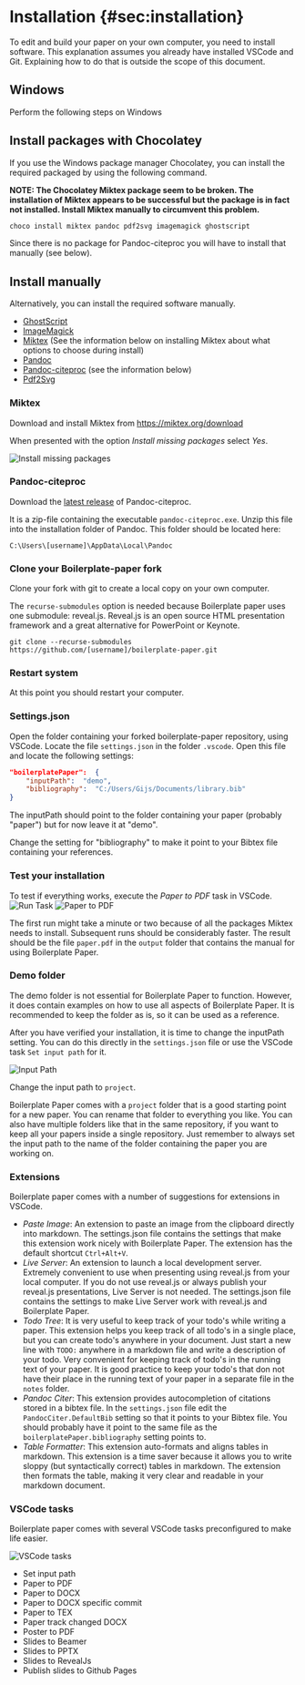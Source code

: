 Installation  {#sec:installation}
============

To edit and build your paper on your own computer, you need to install software. This explanation assumes you already have installed VSCode and Git. Explaining how to do that is outside the scope of this document.

## Windows

Perform the following steps on Windows

## Install packages with Chocolatey

If you use the Windows package manager Chocolatey, you can install the required packaged by using the following command.

**NOTE: The Chocolatey Miktex package seem to be broken. The installation of Miktex appears to be successful but the package is in fact not installed. Install Miktex manually to circumvent this problem.**

```powershell
choco install miktex pandoc pdf2svg imagemagick ghostscript
```

Since there is no package for Pandoc-citeproc you will have to install that manually (see below).

## Install manually

Alternatively, you can install the required software manually.

- [GhostScript](https://www.ghostscript.com/download/gsdnld.html)
- [ImageMagick](https://imagemagick.org/script/download.php#windows)
- [Miktex](https://miktex.org/download) (See the information below on installing Miktex about what options to choose during install)
- [Pandoc](https://pandoc.org/installing.html)
- [Pandoc-citeproc](https://github.com/lierdakil/pandoc-crossref/releases/) (see the information below)
- [Pdf2Svg](https://github.com/jalios/pdf2svg-windows)

### Miktex

Download and install Miktex from <https://miktex.org/download>

When presented with the option *Install missing packages* select *Yes*.

![Install missing packages](paper/images/install-missing-packages.png)

### Pandoc-citeproc

Download the [latest release](https://github.com/lierdakil/pandoc-crossref/releases/) of Pandoc-citeproc.

It is a zip-file containing the executable `pandoc-citeproc.exe`.
Unzip this file into the installation folder of Pandoc. This folder should be located here:

```
C:\Users\[username]\AppData\Local\Pandoc
```

### Clone your Boilerplate-paper fork

Clone your fork with git to create a local copy on your own computer.

The `recurse-submodules` option is needed because Boilerplate paper uses one submodule: reveal.js. Reveal.js is an open source HTML presentation framework and a great alternative for PowerPoint or Keynote.

```
git clone --recurse-submodules https://github.com/[username]/boilerplate-paper.git
```

### Restart system

At this point you should restart your computer.

### Settings.json

Open the folder containing your forked boilerplate-paper repository, using VSCode. Locate the file `settings.json` in the folder `.vscode`.
Open this file and locate the following settings:

```json
"boilerplatePaper":  {
    "inputPath":  "demo",
    "bibliography":  "C:/Users/Gijs/Documents/library.bib"
}
```

The inputPath should point to the folder containing your paper (probably "paper") but for now leave it at "demo".

Change the setting for "bibliography" to make it point to your Bibtex file containing your references.

### Test your installation

To test if everything works, execute the *Paper to PDF* task in VSCode.
![Run Task](paper/images/run-task.png)
![Paper to PDF](paper/images/paper-to-pdf.png)

The first run might take a minute or two because of all the packages Miktex needs to install. Subsequent runs should be considerably faster.
The result should be the file `paper.pdf` in the `output` folder that contains the manual for using Boilerplate Paper.

### Demo folder

The demo folder is not essential for Boilerplate Paper to function. However, it does contain examples on how to use all aspects of Boilerplate Paper. It is recommended to keep the folder as is, so it can be used as a reference.

After you have verified your installation, it is time to change the inputPath setting. You can do this directly in the `settings.json` file or use the VSCode task `Set input path` for it.

![Input Path](paper/images/input-path.png)

Change the input path to `project`.

Boilerplate Paper comes with a `project` folder that is a good starting point for a new paper. You can rename that folder to everything you like. You can also have multiple folders like that in the same repository, if you want to keep all your papers inside a single repository. Just remember to always set the input path to the name of the folder containing the paper you are working on.

### Extensions

Boilerplate paper comes with a number of suggestions for extensions in VSCode.

- *Paste Image*: An extension to paste an image from the clipboard directly into markdown. The settings.json file contains the settings that make this extension work nicely with Boilerplate Paper. The extension has the default shortcut `Ctrl+Alt+V`.
- *Live Server*: An extension to launch a local development server. Extremely convenient to use when presenting using reveal.js from your local computer. If you do not use reveal.js or always publish your reveal.js presentations, Live Server is not needed. The settings.json file contains the settings to make Live Server work with reveal.js and Boilerplate Paper.
- *Todo Tree*: It is very useful to keep track of your todo's while writing a paper. This extension helps you keep track of all todo's in a single place, but you can create todo's anywhere in your document. Just start a new line with `TODO:` anywhere in a markdown file and write a description of your todo. Very convenient for keeping track of todo's in the running text of your paper. It is good practice to keep your todo's that don not have their place in the running text of your paper in a separate file in the `notes` folder.
- *Pandoc Citer*: This extension provides autocompletion of citations stored in a bibtex file. In the `settings.json` file edit the `PandocCiter.DefaultBib` setting so that it points to your Bibtex file. You should probably have it point to the same file as the `boilerplatePaper.bibliography` setting points to.
- *Table Formatter*: This extension auto-formats and aligns tables in markdown. This extension is a time saver because it allows you to write sloppy (but syntactically correct) tables in markdown. The extension then formats the table, making it very clear and readable in your markdown document.

### VSCode tasks

Boilerplate paper comes with several VSCode tasks preconfigured to make life easier.

![VSCode tasks](paper/images/vscode-tasks.png)

- Set input path
- Paper to PDF
- Paper to DOCX
- Paper to DOCX specific commit
- Paper to TEX
- Paper track changed DOCX
- Poster to PDF
- Slides to Beamer
- Slides to PPTX
- Slides to RevealJs
- Publish slides to Github Pages
